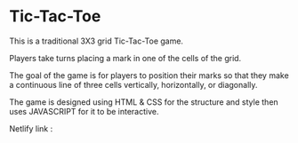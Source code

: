 # Tic-Tac-Toe

This is a traditional 3X3 grid Tic-Tac-Toe game.

Players take turns placing a mark in one of the cells of the grid.

The goal of the game is for players to position their marks so that they make a continuous line of three cells vertically, horizontally, or diagonally.

The game is designed using HTML & CSS for the structure and style then uses JAVASCRIPT for it to be interactive.

Netlify link : 
